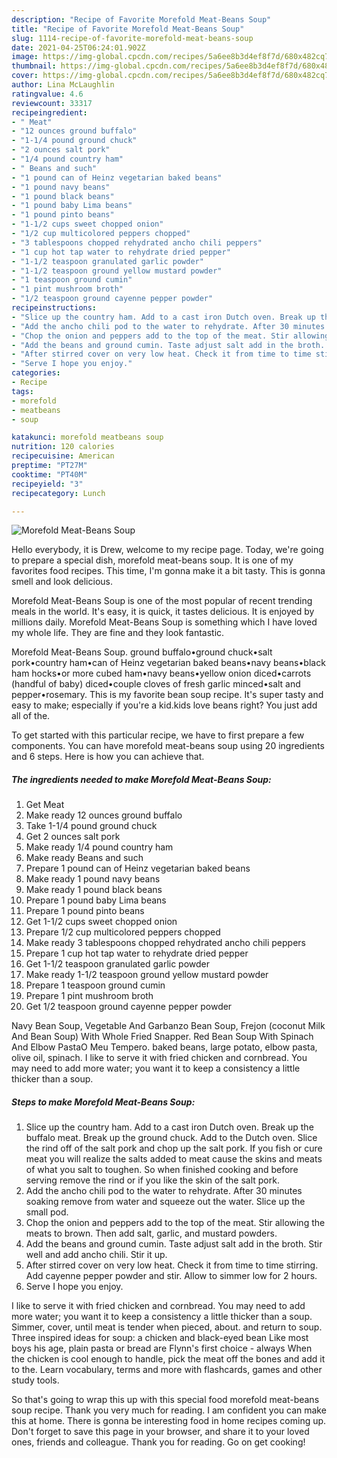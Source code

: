 ```yaml
---
description: "Recipe of Favorite Morefold Meat-Beans Soup"
title: "Recipe of Favorite Morefold Meat-Beans Soup"
slug: 1114-recipe-of-favorite-morefold-meat-beans-soup
date: 2021-04-25T06:24:01.902Z
image: https://img-global.cpcdn.com/recipes/5a6ee8b3d4ef8f7d/680x482cq70/morefold-meat-beans-soup-recipe-main-photo.jpg
thumbnail: https://img-global.cpcdn.com/recipes/5a6ee8b3d4ef8f7d/680x482cq70/morefold-meat-beans-soup-recipe-main-photo.jpg
cover: https://img-global.cpcdn.com/recipes/5a6ee8b3d4ef8f7d/680x482cq70/morefold-meat-beans-soup-recipe-main-photo.jpg
author: Lina McLaughlin
ratingvalue: 4.6
reviewcount: 33317
recipeingredient:
- " Meat"
- "12 ounces ground buffalo"
- "1-1/4 pound ground chuck"
- "2 ounces salt pork"
- "1/4 pound country ham"
- " Beans and such"
- "1 pound can of Heinz vegetarian baked beans"
- "1 pound navy beans"
- "1 pound black beans"
- "1 pound baby Lima beans"
- "1 pound pinto beans"
- "1-1/2 cups sweet chopped onion"
- "1/2 cup multicolored peppers chopped"
- "3 tablespoons chopped rehydrated ancho chili peppers"
- "1 cup hot tap water to rehydrate dried pepper"
- "1-1/2 teaspoon granulated garlic powder"
- "1-1/2 teaspoon ground yellow mustard powder"
- "1 teaspoon ground cumin"
- "1 pint mushroom broth"
- "1/2 teaspoon ground cayenne pepper powder"
recipeinstructions:
- "Slice up the country ham. Add to a cast iron Dutch oven. Break up the buffalo meat. Break up the ground chuck. Add to the Dutch oven. Slice the rind off of the salt pork and chop up the salt pork. If you fish or cure meat you will realize the salts added to meat cause the skins and meats of what you salt to toughen. So when finished cooking and before serving remove the rind or if you like the skin of the salt pork."
- "Add the ancho chili pod to the water to rehydrate. After 30 minutes soaking remove from water and squeeze out the water. Slice up the small pod."
- "Chop the onion and peppers add to the top of the meat. Stir allowing the meats to brown. Then add salt, garlic, and mustard powders."
- "Add the beans and ground cumin. Taste adjust salt add in the broth. Stir well and add ancho chili. Stir it up."
- "After stirred cover on very low heat. Check it from time to time stirring. Add cayenne pepper powder and stir. Allow to simmer low for 2 hours."
- "Serve I hope you enjoy."
categories:
- Recipe
tags:
- morefold
- meatbeans
- soup

katakunci: morefold meatbeans soup 
nutrition: 120 calories
recipecuisine: American
preptime: "PT27M"
cooktime: "PT40M"
recipeyield: "3"
recipecategory: Lunch

---
```



![Morefold Meat-Beans Soup](https://img-global.cpcdn.com/recipes/5a6ee8b3d4ef8f7d/680x482cq70/morefold-meat-beans-soup-recipe-main-photo.jpg)

Hello everybody, it is Drew, welcome to my recipe page. Today, we're going to prepare a special dish, morefold meat-beans soup. It is one of my favorites food recipes. This time, I'm gonna make it a bit tasty. This is gonna smell and look delicious.

Morefold Meat-Beans Soup is one of the most popular of recent trending meals in the world. It's easy, it is quick, it tastes delicious. It is enjoyed by millions daily. Morefold Meat-Beans Soup is something which I have loved my whole life. They are fine and they look fantastic.

Morefold Meat-Beans Soup. ground buffalo•ground chuck•salt pork•country ham•can of Heinz vegetarian baked beans•navy beans•black ham hocks•or more cubed ham•navy beans•yellow onion diced•carrots (handful of baby) diced•couple cloves of fresh garlic minced•salt and pepper•rosemary. This is my favorite bean soup recipe. It&#39;s super tasty and easy to make; especially if you&#39;re a kid.kids love beans right? You just add all of the.


To get started with this particular recipe, we have to first prepare a few components. You can have morefold meat-beans soup using 20 ingredients and 6 steps. Here is how you can achieve that.

<!--inarticleads1-->

##### The ingredients needed to make Morefold Meat-Beans Soup:

1. Get  Meat
1. Make ready 12 ounces ground buffalo
1. Take 1-1/4 pound ground chuck
1. Get 2 ounces salt pork
1. Make ready 1/4 pound country ham
1. Make ready  Beans and such
1. Prepare 1 pound can of Heinz vegetarian baked beans
1. Make ready 1 pound navy beans
1. Make ready 1 pound black beans
1. Prepare 1 pound baby Lima beans
1. Prepare 1 pound pinto beans
1. Get 1-1/2 cups sweet chopped onion
1. Prepare 1/2 cup multicolored peppers chopped
1. Make ready 3 tablespoons chopped rehydrated ancho chili peppers
1. Prepare 1 cup hot tap water to rehydrate dried pepper
1. Get 1-1/2 teaspoon granulated garlic powder
1. Make ready 1-1/2 teaspoon ground yellow mustard powder
1. Prepare 1 teaspoon ground cumin
1. Prepare 1 pint mushroom broth
1. Get 1/2 teaspoon ground cayenne pepper powder


Navy Bean Soup, Vegetable And Garbanzo Bean Soup, Frejon (coconut Milk And Bean Soup) With Whole Fried Snapper. Red Bean Soup With Spinach And Elbow PastaO Meu Tempero. baked beans, large potato, elbow pasta, olive oil, spinach. I like to serve it with fried chicken and cornbread. You may need to add more water; you want it to keep a consistency a little thicker than a soup. 

<!--inarticleads2-->

##### Steps to make Morefold Meat-Beans Soup:

1. Slice up the country ham. Add to a cast iron Dutch oven. Break up the buffalo meat. Break up the ground chuck. Add to the Dutch oven. Slice the rind off of the salt pork and chop up the salt pork. If you fish or cure meat you will realize the salts added to meat cause the skins and meats of what you salt to toughen. So when finished cooking and before serving remove the rind or if you like the skin of the salt pork.
1. Add the ancho chili pod to the water to rehydrate. After 30 minutes soaking remove from water and squeeze out the water. Slice up the small pod.
1. Chop the onion and peppers add to the top of the meat. Stir allowing the meats to brown. Then add salt, garlic, and mustard powders.
1. Add the beans and ground cumin. Taste adjust salt add in the broth. Stir well and add ancho chili. Stir it up.
1. After stirred cover on very low heat. Check it from time to time stirring. Add cayenne pepper powder and stir. Allow to simmer low for 2 hours.
1. Serve I hope you enjoy.


I like to serve it with fried chicken and cornbread. You may need to add more water; you want it to keep a consistency a little thicker than a soup. Simmer, cover, until meat is tender when pieced, about. and return to soup. Three inspired ideas for soup: a chicken and black-eyed bean Like most boys his age, plain pasta or bread are Flynn&#39;s first choice - always When the chicken is cool enough to handle, pick the meat off the bones and add it to the. Learn vocabulary, terms and more with flashcards, games and other study tools. 

So that's going to wrap this up with this special food morefold meat-beans soup recipe. Thank you very much for reading. I am confident you can make this at home. There is gonna be interesting food in home recipes coming up. Don't forget to save this page in your browser, and share it to your loved ones, friends and colleague. Thank you for reading. Go on get cooking!
